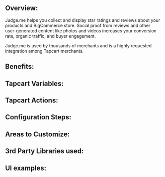 ## Overview:
<!-- Couple sentences on what it is -->

Judge.me helps you collect and display star ratings and reviews about your products and BigCommerce store. Social proof from reviews and other user-generated content like photos and videos increases your conversion rate, organic traffic, and buyer engagement.

Judge.me is used by thousands of merchants and is a highly requested integration among Tapcart merchants.

## Benefits:
<!-- Bullets on benefits -->

## Tapcart Variables:
<!-- Bullets on variables used if any -->

## Tapcart Actions:
<!-- Bullets on actions used if any -->

## Configuration Steps:
<!-- How to configure it (API keys needed, lines to alter, etc) -->

## Areas to Customize:
<!-- Bullets on areas of the code the developer could explore customizing -->

## 3rd Party Libraries used:
<!-- A few sentences on each library -->

## UI examples:
<!-- Provide a few UI examples of the code/integration>